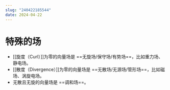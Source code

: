```yaml
---
slug: "240422185544"
date: 2024-04-22
---
```


# 特殊的场

- [[旋度（Curl）]]为零的向量场是 ==无旋场/保守场/有势场==，比如重力场、静电场。
- [[散度（Divergence）]]为零的向量场是 ==无散场/无源场/管形场==，比如磁场、涡旋电场。
- 无散且无旋的向量场是 ==调和场==。

